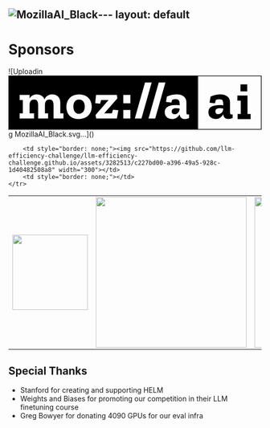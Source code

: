 ![MozillaAI_Black](https://github.com/llm-efficiency-challenge/llm-efficiency-challenge.github.io/assets/3282513/7185238e-b21c-4d82-91f3-86d3465523db)---
layout: default
---

# Sponsors

<table cellspacing="0" cellpadding="0" style="border-collapse: collapse;">
    <tr>
        <td style="text-align: center; border: none;"><img src="https://github.com/llm-efficiency-challenge/llm-efficiency-challenge.github.io/assets/3282513/de167238-c2b8-4b6d-9fbe-4a8cc10df6d7" width="150"></td>
        <td style="border: none;"><img src="https://github.com/llm-efficiency-challenge/llm-efficiency-challenge.github.io/assets/3282513/46170364-fc09-42be-90e8-b95fa715916d" width="300"></td>
        <td style="border: none;"><img src="https://github.com/llm-efficiency-challenge/llm-efficiency-challenge.github.io/assets/3282513/15df0ad7-f14e-48b0-981c-edc6875f59cd" width="300"></td>
    </tr>
    <tr>
        ![Uploadin<?xml version="1.0" encoding="UTF-8"?>
<svg id="Layer_1" data-name="Layer 1" xmlns="http://www.w3.org/2000/svg" viewBox="0 0 813.17 173.7">
  <g>
    <path d="M649.44,67.5c6.6-2.68,12.1-4.5,16.52-5.45,4.42-.95,9.7-1.43,15.85-1.43,8.16,0,15.21,2.13,21.14,6.38,5.93,4.25,8.89,10.68,8.89,19.29v32.88c0,3.92,1.73,5.87,5.2,5.87,1.01,0,2.07-.17,3.19-.5l.17,11.41c-4.36,2.35-8.89,3.52-13.59,3.52-9.96,0-15.49-4.97-16.61-14.93v-.17c-2.13,3.8-5.17,7.27-9.14,10.4-3.97,3.13-9.03,4.7-15.18,4.7-5.48,0-10.74-1.62-15.77-4.86-5.03-3.24-7.55-8.83-7.55-16.78,0-9.28,3.72-15.43,11.16-18.45,7.44-3.02,15.46-4.53,24.07-4.53,4.81,0,8.95,.23,12.41,.67v-2.52c0-3.91-.53-7.72-1.59-11.41-1.06-3.69-4.67-5.54-10.82-5.54-2.24,0-4.28,.14-6.12,.42-1.85,.28-3.67,.87-5.45,1.76l-2.85,10.74-17.28-1.84,3.36-19.63Zm40.76,39.42v-1.01c-1.79-.22-3.61-.45-5.45-.67-1.84-.22-3.66-.34-5.45-.34-3.8,0-7.16,.7-10.07,2.1-2.91,1.4-4.36,4.17-4.36,8.3,0,2.46,.67,4.53,2.01,6.21s3.63,2.52,6.88,2.52c3.8,0,7.35-1.37,10.65-4.11,3.3-2.74,5.23-7.07,5.79-13Z"/>
    <path d="M778.06,139.79h-41.77v-16.27h10.07v-42.95h-10.9v-16.44h32.54v59.39h10.07v16.27Zm-32.54-89.08V28.23h21.64v22.48h-21.64Z"/>
  </g>
  <g>
    <path d="M226.64,77.18c-11.15,0-18.04,8.23-18.04,22.57,0,13.15,6.07,23.27,17.86,23.27s18.71-9.11,18.71-23.6c0-15.34-8.26-22.23-18.53-22.23Z"/>
    <path d="M524.59,115.42c0,4.89,2.37,8.78,8.93,8.78,7.74,0,16.01-5.56,16.52-18.22-3.55-.49-7.44-1-10.96-1-7.75,0-14.49,2.19-14.49,10.45Z"/>
    <path d="M0,0V173.7H607.45V0H0ZM176.74,138.01h-31.86v-42.79c0-13.15-4.37-18.19-12.97-18.19-10.45,0-14.67,7.41-14.67,18.04v26.42h10.11v16.52h-31.83v-42.79c0-13.15-4.37-18.19-12.97-18.19-10.45,0-14.67,7.41-14.67,18.04v26.42h14.49v16.52H36.05v-16.52h10.11v-42.98h-10.11v-16.52h31.83v11.45c4.56-8.08,12.48-12.97,23.08-12.97s21.05,5.22,24.78,16.34c4.22-10.11,12.82-16.34,24.78-16.34,13.64,0,26.12,8.26,26.12,26.27v34.75h10.08v16.52Zm49.05,1.67c-23.42,0-39.61-14.31-39.61-38.57,0-22.23,13.49-40.61,40.79-40.61s40.61,18.34,40.61,39.58c0,24.27-17.52,39.61-41.79,39.61Zm122.55-1.67h-66.39l-2.19-11.45,41.79-48.02h-23.75l-3.37,11.78-15.67-1.7,2.7-26.64h66.73l1.7,11.45-42.16,48.05h24.6l3.52-11.78,17.19,1.67-4.71,26.64Zm43.37,0h-22.75v-27.3h22.75v27.3Zm0-48.72h-22.75v-27.27h22.75v27.27Zm14.24,48.72l32.86-115.93h21.38l-32.86,115.93h-21.38Zm44.1,0l32.86-115.93h21.41l-32.86,115.93h-21.41Zm116.6,1.67c-10.11,0-15.67-5.89-16.67-15.16-4.37,7.74-12.12,15.16-24.42,15.16-10.96,0-23.42-5.92-23.42-21.75,0-18.71,18.04-23.08,35.38-23.08,4.22,0,8.6,.15,12.48,.67v-2.52c0-7.74-.18-17.01-12.48-17.01-4.56,0-8.08,.33-11.63,2.19l-2.46,8.57-17.34-1.85,2.98-17.49c13.33-5.38,20.05-6.89,32.53-6.89,16.34,0,30.16,8.44,30.16,25.79v33.01c0,4.37,1.67,5.89,5.22,5.89,1,0,2-.18,3.19-.52l.12,11.45c-4.04,2.22-8.93,3.55-13.64,3.55Z"/>
  </g>
  <path d="M811.17,2V171.7h-201.73V2h201.73m2-2h-205.73V173.7h205.73V0h0Z"/>
</svg>g MozillaAI_Black.svg…]()

        <td style="border: none;"><img src="https://github.com/llm-efficiency-challenge/llm-efficiency-challenge.github.io/assets/3282513/c227bd00-a396-49a5-928c-1d40482508a8" width="300"></td>
        <td style="border: none;"></td>
    </tr>
</table>

## Special Thanks

* Stanford for creating and supporting HELM
* Weights and Biases for promoting our competition in their LLM finetuning course
* Greg Bowyer for donating 4090 GPUs for our eval infra


